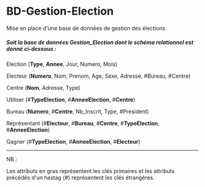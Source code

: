 # BD-Gestion-Election
Mise en place d'une base de données de gestion des élections 

##### Soit la base de données __Gestion_Election__ dont le schéma relationnel est donné ci-dessous :


Election (__Type__, __Annee__, Jour, Numero, Mois)

Electeur (__Numero__, Nom, Prenom, Age, Sexe, Adresse, #Bureau, #Centre)

Centre (__Nom__, Adresse, Type)

Utiliser (#__TypeElection__, #__AnneeElection__, #__Centre__)

Bureau (__Numero__, #__Centre__, Nb_Inscrit, Type, #President)

Représentant (#__Electeur__, #__Bureau__, #__Centre__, #__TypeElection__, #__AnneeElection__)

Gagner (#__TypeElection__, #__AnneeElection__, #__Electeur__)


---

NB :

Les attributs en gras représentent les clés primaires et les attributs précédés d'un hastag (#) représentent les clés étrangères.
